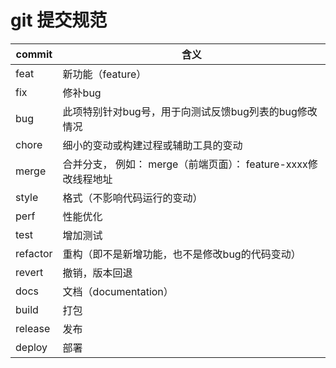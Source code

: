 # git 提交规范

| commit   | 含义                                                         |
| -------- | ------------------------------------------------------------ |
| feat     | 新功能（feature）                                            |
| fix      | 修补bug                                                      |
| bug      | 此项特别针对bug号，用于向测试反馈bug列表的bug修改情况        |
| chore    | 细小的变动或构建过程或辅助工具的变动                         |
| merge    | 合并分支， 例如： merge（前端页面）： feature-xxxx修改线程地址 |
| style    | 格式（不影响代码运行的变动）                                 |
| perf     | 性能优化                                                     |
| test     | 增加测试                                                     |
| refactor | 重构（即不是新增功能，也不是修改bug的代码变动）              |
| revert   | 撤销，版本回退                                               |
| docs     | 文档（documentation）                                        |
| build    | 打包                                                         |
| release  | 发布                                                         |
| deploy   | 部署                                                         |



